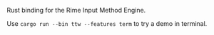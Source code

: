 Rust binding for the Rime Input Method Engine.

Use `cargo run --bin ttw --features term` to try a demo in terminal.



